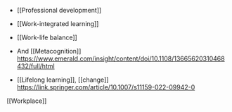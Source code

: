 - [[Professional development]]
- [[Work-integrated learning]]
- [[Work-life balance]]

- And [[Metacognition]] https://www.emerald.com/insight/content/doi/10.1108/13665620310468432/full/html

- [[Lifelong learning]], [[change]] https://link.springer.com/article/10.1007/s11159-022-09942-0

[[Workplace]]
